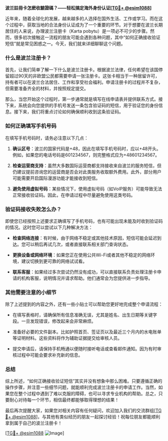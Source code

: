 **波兰註冊卡怎麽收驗證碼？——轻松搞定海外身份认证[[TG💪+ @esim1088](https://t.me/s/esim1088)]**

近年来，随着全球化的发展，越来越多的人选择在国外生活、工作或学习。而在这个过程中，获取当地的合法身份认证成为了一个重要的环节。对于想要在波兰长期居住的人来说，办理波兰注册卡（Karta pobytu）是一项必不可少的步骤。然而，很多初次接触这一流程的朋友可能会遇到各种问题，其中“如何正确接收验证短信”就是常见困惑之一。今天，我们就来详细聊聊这个问题。

### 什么是波兰注册卡？

首先，让我们简单了解一下什么是波兰注册卡。根据波兰法律，任何希望在该国停留超过90天的非欧盟公民都需要申请一张注册卡。这张卡相当于一种居留许可，持有者可以在波兰合法居住、工作和享受社会福利。申请注册卡的过程并不复杂，但需要准备齐全的材料，并按照规定提交。

那么，当您开始这个过程时，第一步通常就是填写在线申请表并提供联系方式。接下来，系统会向您提供的手机号发送一条包含验证码的短信，用于验证您的身份信息。接下来，我们将重点讨论如何确保顺利收到这条验证码。

### 如何正确填写手机号码

在填写手机号码时，请务必注意以下几点：

1. **确认区号**：波兰的国家代码是+48，因此在填写手机号码时，应以+48开头。例如，如果您的电话号码是601234567，则完整格式应为+48601234567。
   
2. **检查运营商支持**：虽然大多数国际运营商都支持接收来自波兰的服务短信，但仍建议提前咨询您的运营商是否会对此类服务收取额外费用。此外，部分用户可能需要开启国际漫游功能才能接收到短信。

3. **避免使用虚拟号码**：某些情况下，使用虚拟号码（如VoIP服务）可能导致无法正常接收验证码。因此，在申请过程中尽量避免使用这类号码。

### 验证码接收失败怎么办？

即使您已经按照上述要求正确填写了手机号码，也有可能出现未能及时收到验证码的情况。这时您可以尝试以下几种解决方法：

- **检查网络连接**：有时候，由于网络不稳定或其他技术原因，短信可能会延迟到达。您可以稍后再试几次，或者直接联系相关部门查询状态。
  
- **更换设备或网络环境**：如果您正在使用公共Wi-Fi或者其他不稳定的网络环境，建议切换到更可靠的网络试试看。

- **联系客服**：如果经过多次尝试仍然没有成功，可以直接联系负责处理注册卡申请的机构客服，说明情况并请求帮助。他们通常会为您提供进一步指导。

### 其他需要注意的小细节

除了上述提到的内容之外，还有一些小贴士可以帮助您更好地完成整个申请流程：

- 在填写表格时，请确保所有信息准确无误，尤其是姓名、出生日期等关键字段。一旦发现错误，修改起来会非常麻烦。
  
- 准备好必要的文件副本。比如护照首页、签证页以及最近三个月内的水电账单等证明材料。这些资料将作为辅助证据提交给审核人员。

- 提交申请后，请保持手机畅通以便随时接听电话或查看邮件通知。因为有时审核过程中可能会要求补充新的信息。

### 总结

综上所述，“如何正确接收验证短信”其实并没有想象中那么困难。只要遵循正确的操作步骤，并注意一些细节问题，就能顺利完成波兰注册卡的申请工作。当然，如果您在整个过程中遇到了难以克服的障碍，也可以寻求专业机构的帮助。总之，只要耐心对待每一个环节，相信最终都能够取得理想的结果！

最后再次提醒大家，如果您对相关内容有任何疑问，欢迎加入我们的交流群组[[TG💪+ @esim1088](https://t.me/s/esim1088)]，与其他有类似经历的朋友一起探讨经验！祝每位朋友都能顺利拿到属于自己的波兰注册卡！

[[TG💪+ @esim1088](https://t.me/s/esim1088) ![Image](https://i.postimg.cc/4NQfJmqS/Snipaste-2025-05-13-00-14-12.png)]